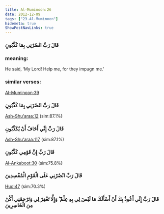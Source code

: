 ```yaml
---
title: Al-Muminoon:26
date: 2012-12-09
tags: ["23.Al-Muminoon"]
hidemeta: true 
ShowPostNavLinks: true 
---
```

### قَالَ رَبِّ انْصُرْنِي بِمَا كَذَّبُونِ
### meaning: 
He said, ‘My Lord! Help me, for they impugn me.’
### similar verses: 

[Al-Muminoon:39](/23/39)

### قَالَ رَبِّ انْصُرْنِي بِمَا كَذَّبُونِ

[Ash-Shu'araa:12](/26/12) (sim:87.1%)

### قَالَ رَبِّ إِنِّي أَخَافُ أَنْ يُكَذِّبُونِ

[Ash-Shu'araa:117](/26/117) (sim:87.1%)

### قَالَ رَبِّ إِنَّ قَوْمِي كَذَّبُونِ

[Al-Ankaboot:30](/29/30) (sim:75.8%)

### قَالَ رَبِّ انْصُرْنِي عَلَى الْقَوْمِ الْمُفْسِدِينَ

[Hud:47](/11/47) (sim:70.3%)

### قَالَ رَبِّ إِنِّي أَعُوذُ بِكَ أَنْ أَسْأَلَكَ مَا لَيْسَ لِي بِهِ عِلْمٌ ۖ وَإِلَّا تَغْفِرْ لِي وَتَرْحَمْنِي أَكُنْ مِنَ الْخَاسِرِينَ
